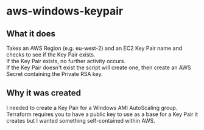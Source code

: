 # aws-windows-keypair

## What it does
Takes an AWS Region (e.g. eu-west-2) and an EC2 Key Pair name and checks to see if the Key Pair exists.  
If the Key Pair exists, no further activity occurs.  
If the Key Pair doesn't exist the script will create one, then create an AWS Secret containing the Private RSA key.  

## Why it was created
I needed to create a Key Pair for a Windows AMI AutoScaling group. Terraform requires you to have a public key to use as a base for a Key Pair it creates but I wanted something self-contained within AWS.  
